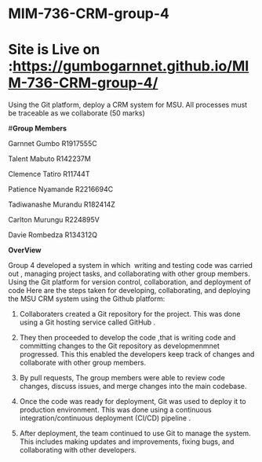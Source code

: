 # MIM-736-CRM-group-4
# Site  is Live on :https://gumbogarnnet.github.io/MIM-736-CRM-group-4/
Using the Git platform, deploy a CRM system for MSU. All processes must be traceable as we collaborate (50 marks)

#**Group Members**

Garnnet Gumbo R1917555C

Talent Mabuto R142237M

Clemence Tatiro R11744T

Patience Nyamande R2216694C

Tadiwanashe Murandu R182414Z

Carlton Murungu  R224895V

Davie Rombedza R134312Q

**OverView**

Group 4 developed a system in which  writing and testing code was carried out , managing project tasks, and collaborating with other group members. Using the Git platform for version control, collaboration, and deployment of code Here are the steps taken for developing, collaborating, and deploying the MSU CRM system using the Github platform:

1. Collaboraters created a Git repository for the  project. This was done using a Git hosting service called GitHub .

2. They then proceeded to develop the code ,that is writing  code and committing  changes to the Git repository as developmenmnet progressed. This this enabled the developers  keep track of changes and collaborate with other group members.

3.  By  pull requests, The group members were able to review code changes, discuss issues, and merge changes into the main codebase.

4. Once the code was ready for deployment,  Git was used to deploy it to  production environment. This was  done using a continuous integration/continuous deployment (CI/CD) pipeline .

5.  After deployment, the team  continued to use Git to manage the system. This includes making updates and improvements, fixing bugs, and collaborating with other developers.


